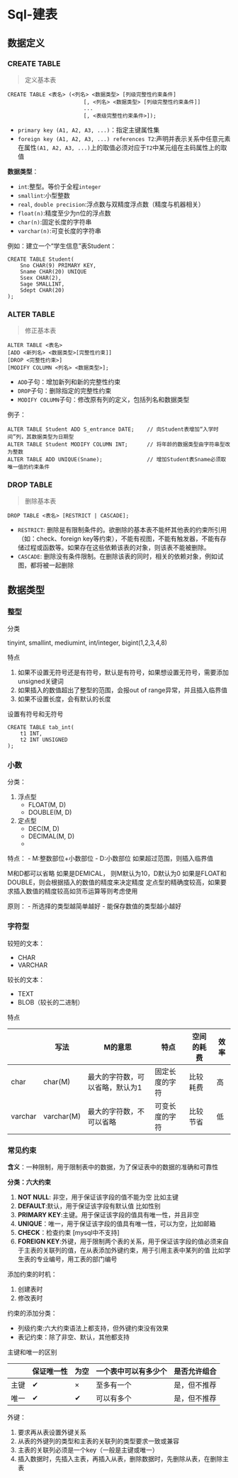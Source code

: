 # Sql-建表

## 数据定义

### CREATE TABLE

> 定义基本表

```mysql
CREATE TABLE <表名> (<列名> <数据类型> [列级完整性约束条件]
                        [, <列名> <数据类型> [列级完整性约束条件]]
                        ...
                        [, <表级完整性约束条件>]);
```
- `primary key (A1, A2, A3, ...)`：指定主键属性集
- `foreign key (A1, A2, A3, ...) references T2`:声明并表示关系中任意元素在属性`(A1, A2, A3, ...)`上的取值必须对应于`T2`中某元组在主码属性上的取值

**数据类型**：
- `int`:整型。等价于全程`integer`
- `smallint`:小型整数
- `real`, `double precision`:浮点数与双精度浮点数（精度与机器相关）
- `float(n)`:精度至少为n位的浮点数
- `char(n)`:固定长度的字符串
- `varchar(n)`:可变长度的字符串

例如：建立一个“学生信息”表Student：

```mysql
CREATE TABLE Student(
    Sno CHAR(9) PRIMARY KEY,
    Sname CHAR(20) UNIQUE
    Ssex CHAR(2),
    Sage SMALLINT,
    Sdept CHAR(20)
);
```

### ALTER TABLE

> 修正基本表

```mysql
ALTER TABLE <表名>
[ADD <新列名> <数据类型>[完整性约束]]
[DROP <完整性约束>]
[MODIFY COLUMN <列名> <数据类型>];
```

- `ADD`子句：增加新列和新的完整性约束
- `DROP`子句：删除指定的完整性约束
- `MODIFY COLUMN`子句：修改原有列的定义，包括列名和数据类型


例子：
```mysql
ALTER TABLE Student ADD S_entrance DATE;    // 向Student表增加“入学时间”列，其数据类型为日期型
ALTER TABLE Student MODIFY COLUMN INT;      // 将年龄的数据类型由字符串型改为整数
ALTER TABLE ADD UNIQUE(Sname);              // 增加Student表Sname必须取唯一值的约束条件
```

### DROP TABLE

> 删除基本表

```mysql
DROP TABLE <表名> [RESTRICT | CASCADE];
```

- `RESTRICT`: 删除是有限制条件的。欲删除的基本表不能杯其他表的约束所引用（如：check、foreign key等约束），不能有视图，不能有触发器，不能有存储过程或函数等。如果存在这些依赖该表的对象，则该表不能被删除。
- `CASCADE`: 删除没有条件限制。在删除该表的同时，相关的依赖对象，例如试图，都将被一起删除

## 数据类型

### 整型

分类

tinyint, smallint, mediumint, int/integer, bigint(1,2,3,4,8)

特点

1. 如果不设置无符号还是有符号，默认是有符号，如果想设置无符号，需要添加unsigned关键词
2. 如果插入的数值超出了整型的范围，会报out of range异常，并且插入临界值 
3. 如果不设置长度，会有默认的长度

设置有符号和无符号

```mysql
CREATE TABLE tab_int(
	t1 INT,
    t2 INT UNSIGNED
);
```

### 小数

分类：

1. 浮点型 
	- FLOAT(M, D)
    - DOUBLE(M, D)
2. 定点型 
	- DEC(M, D)
    - DECIMAL(M, D)
    - 
特点：
	- M:整数部位+小数部位 
    - D:小数部位
如果超过范围，则插入临界值 
    
M和D都可以省略
如果是DEMICAL， 则M默认为10，D默认为0
如果是FLOAT和DOUBLE，则会根据插入的数值的精度来决定精度 
定点型的精确度较高，如果要求插入数值的精度较高如货币运算等则考虑使用

原则：
	- 所选择的类型越简单越好 
    - 能保存数值的类型越小越好

### 字符型

较短的文本： 
- CHAR
- VARCHAR

较长的文本： 
- TEXT
- BLOB（较长的二进制） 

特点

|  | 写法 | M的意思 | 特点 | 空间的耗费 | 效率 |
| -- | -- | -- | -- | -- | -- |
| char | char(M) | 最大的字符数，可以省略，默认为1 | 固定长度的字符 | 比较耗费 | 高 |
| varchar | varchar(M) | 最大的字符数，不可以省略 | 可变长度的字符 | 比较节省 | 低 |

### 常见约束

**含义**：一种限制，用于限制表中的数据，为了保证表中的数据的准确和可靠性 

**分类：六大约束**
1. **NOT NULL**: 非空，用于保证该字段的值不能为空 比如主键 
2. **DEFAULT**:默认，用于保证该字段有默认值 比如性别
3. **PRIMARY KEY**:主键。用于保证该字段的值具有唯一性，并且非空 
4. **UNIQUE**：唯一，用于保证该字段的值具有唯一性，可以为空，比如邮箱
5. **CHECK**：检查约束 [mysql中不支持]
6. **FOREIGN KEY**:外键，用于限制两个表的关系，用于保证该字段的值必须来自于主表的关联列的值，在从表添加外键约束，用于引用主表中某列的值 比如学生表的专业编号，用工表的部门编号 

添加约束的时机：
1. 创建表时 
2. 修改表时 

约束的添加分类： 
- 列级约束:六大约束语法上都支持，但外键约束没有效果 
- 表记约束：除了非空、默认，其他都支持 

主键和唯一的区别

|  | 保证唯一性 | 为空 | 一个表中可以有多少个 | 是否允许组合 |
| -- | -- | -- | -- | -- |
| 主键 | ✔ | × | 至多有一个 | 是，但不推荐 |
| 唯一 | ✔ | ✔ | 可以有多个 | 是，但不推荐 |

外键：
1. 要求再从表设置外键关系 
2. 从表的外键列的类型和主表的关联列的类型要求一致或兼容
3. 主表的关联列必须是一个key（一般是主键或唯一） 
4. 插入数据时，先插入主表，再插入从表，删除数据时，先删除从表，在删除主表 

